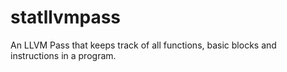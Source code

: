 # statllvmpass
An LLVM Pass that keeps track of all functions, basic blocks and instructions in a program.
